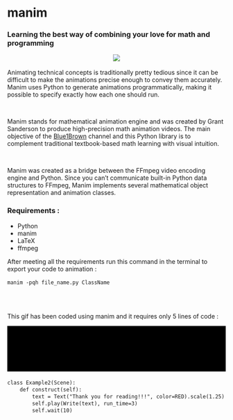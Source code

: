 <p align="center">
  <h1>manim</h1> 
</p>

### Learning the best way of combining your love for math and programming

<p align="center">
  <img src="https://cdn.dribbble.com/users/43762/screenshots/1193016/mtn-graph-dribbbble.gif">
</p>

Animating technical concepts is traditionally pretty tedious since it can be difficult to make the animations precise enough to convey them accurately.
Manim uses Python to generate animations programmatically, making it possible to specify exactly how each one should run.

</br>

Manim stands for mathematical animation engine and was created by Grant Sanderson to produce high-precision math animation videos. 
The main objective of the [Blue1Brown](https://www.youtube.com/channel/UCYO_jab_esuFRV4b17AJtAw) channel and this Python library is to complement
traditional textbook-based math learning with visual intuition.

</br>

Manim was created as a bridge between the FFmpeg video encoding engine and Python.
Since you can’t communicate built-in Python data structures to FFmpeg, Manim implements several mathematical object representation and animation classes.


### Requirements : 
- Python
- manim
- LaTeX
- ffmpeg

After meeting all the requirements run this command in the terminal to export your code to animation : 
</br>

    manim -pqh file_name.py ClassName
    
</br>
</br>

This gif has been coded using manim and it requires only 5 lines of code : 

<p align="center">
  <img src="https://github.com/imRajAryan09/Python/blob/main/manim/output.gif">
</p>


    class Example2(Scene):
        def construct(self):
            text = Text("Thank you for reading!!!", color=RED).scale(1.25)
            self.play(Write(text), run_time=3)
            self.wait(10)
